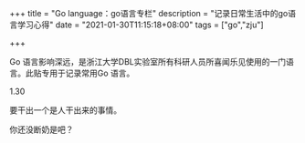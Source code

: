 +++
title = "Go language：go语言专栏"
description = "记录日常生活中的go语言学习心得"
date = "2021-01-30T11:15:18+08:00"
tags = ["go","zju"]

+++

Go 语言影响深远，是浙江大学DBL实验室所有科研人员所喜闻乐见使用的一门语言。此贴专用于记录常用Go 语言。

1.30 

要干出一个是人干出来的事情。

你还没断奶是吧？